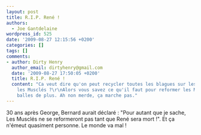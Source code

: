 ```yaml
---
layout: post
title: R.I.P. René !
authors:
  - Joe Gantdelaine
wordpress_id: 525
date: '2009-08-27 12:15:56 +0200'
categories: []
tags: []
comments:
- author: Dirty Henry
  author_email: dirtyhenry@gmail.com
  date: '2009-08-27 17:50:05 +0200'
  title: R.I.P. René !
  content: "Ca veut dire qu'on peut recycler toutes les blagues sur les Beatles avec
    les Musclés ?\r\nAlors vous savez ce qu'il faut pour reformer les Musclés ? 4
    balles de plus. Ah non merde, ça marche pas."
---
```

30 ans après George, Bernard aurait déclaré : "Pour autant que je sache, Les Musclés ne se reformeront pas tant que René sera mort !". Et ça n'émeut quasiment personne. Le monde va mal !

